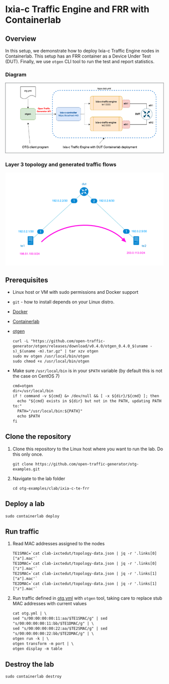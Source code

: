 # Ixia-c Traffic Engine and FRR with Containerlab

## Overview
In this setup, we demonstrate how to deploy Ixia-c Traffic Engine nodes in Containerlab. This setup has an FRR container as a Device Under Test (DUT). Finally, we use `otgen` CLI tool to run the test and report statistics.

### Diagram

![Diagram](./diagram.png)

### Layer 3 topology and generated traffic flows

![IP Diagram](./ip-diagram.png)

## Prerequisites

* Linux host or VM with sudo permissions and Docker support
* `git` - how to install depends on your Linux distro.
* [Docker](https://docs.docker.com/engine/install/)
* [Containerlab](https://containerlab.dev/install/)
* [otgen](https://github.com/open-traffic-generator/otgen)

    ```Shell
    curl -L "https://github.com/open-traffic-generator/otgen/releases/download/v0.4.0/otgen_0.4.0_$(uname -s)_$(uname -m).tar.gz" | tar xzv otgen
    sudo mv otgen /usr/local/bin/otgen
    sudo chmod +x /usr/local/bin/otgen
    ```

* Make sure `/usr/local/bin` is in your `$PATH` variable (by default this is not the case on CentOS 7)

    ```Shell
    cmd=otgen
    dir=/usr/local/bin
    if ! command -v ${cmd} &> /dev/null && [ -x ${dir}/${cmd} ]; then
      echo "${cmd} exists in ${dir} but not in the PATH, updating PATH to:"
      PATH="/usr/local/bin:${PATH}"
      echo $PATH
    fi
    ```

## Clone the repository

1. Clone this repository to the Linux host where you want to run the lab. Do this only once.

    ```Shell
    git clone https://github.com/open-traffic-generator/otg-examples.git
    ```

2. Navigate to the lab folder

    ```Shell
    cd otg-examples/clab/ixia-c-te-frr
    ```

## Deploy a lab

```Shell
sudo containerlab deploy
```

## Run traffic

1. Read MAC addresses assigned to the nodes

    ```Shell
    TE1SMAC=`cat clab-ixctedut/topology-data.json | jq -r '.links[0]["a"].mac'`
    TE1DMAC=`cat clab-ixctedut/topology-data.json | jq -r '.links[0]["z"].mac'`
    TE2SMAC=`cat clab-ixctedut/topology-data.json | jq -r '.links[1]["a"].mac'`
    TE2DMAC=`cat clab-ixctedut/topology-data.json | jq -r '.links[1]["z"].mac'`
    ```

2. Run traffic defined in [otg.yml](otg.yml) with `otgen` tool, taking care to replace stub MAC addresses with current values

    ```Shell
    cat otg.yml | \
    sed "s/00:00:00:00:11:aa/$TE1SMAC/g" | sed "s/00:00:00:00:11:bb/$TE1DMAC/g" | \
    sed "s/00:00:00:00:22:aa/$TE2SMAC/g" | sed "s/00:00:00:00:22:bb/$TE2DMAC/g" | \
    otgen run -k | \
    otgen transform -m port | \
    otgen display -m table
    ```

## Destroy the lab

```Shell
sudo containerlab destroy
```
